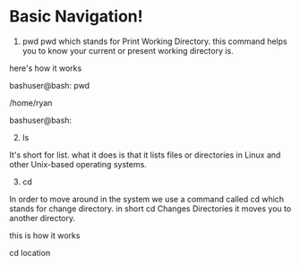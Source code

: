 # Basic Navigation!

1. pwd
pwd which stands for Print Working Directory. this command helps you to know your current or present working directory is. 

here's how it works

bashuser@bash: pwd

/home/ryan

bashuser@bash:

 

2. ls

It's short for list. what it does is that it lists files or directories in Linux and other Unix-based operating systems.

 

3. cd

In order to move around in the system we use a command called cd which stands for change directory. in short cd Changes Directories it moves you to another directory.

this is how it works

cd location